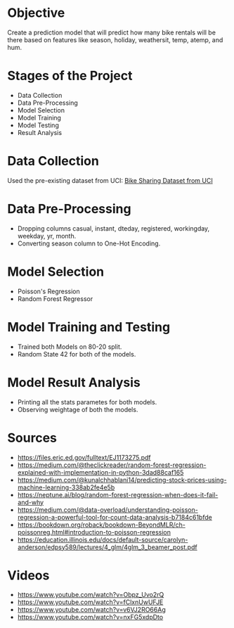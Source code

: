 # Objective

Create a prediction model that will predict how many bike rentals will be there based on features like season, holiday, weathersit, temp, atemp, and hum.

# Stages of the Project

- Data Collection
- Data Pre-Processing
- Model Selection
- Model Training
- Model Testing
- Result Analysis

# Data Collection

Used the pre-existing dataset from UCI: [Bike Sharing Dataset from UCI](https://archive.ics.uci.edu/dataset/275/bike+sharing+dataset)


# Data Pre-Processing

- Dropping columns casual, instant, dteday, registered, workingday, weekday, yr, month.
- Converting season column to One-Hot Encoding.

# Model Selection

- Poisson's Regression
- Random Forest Regressor

# Model Training and Testing

- Trained both Models on 80-20 split.
- Random State 42 for both of the models.

# Model Result Analysis

- Printing all the stats parametes for both models.
- Observing weightage of both the models.

# Sources

- https://files.eric.ed.gov/fulltext/EJ1173275.pdf
- https://medium.com/@theclickreader/random-forest-regression-explained-with-implementation-in-python-3dad88caf165
- https://medium.com/@kunalchhablani14/predicting-stock-prices-using-machine-learning-338ab2fe4e5b
- https://neptune.ai/blog/random-forest-regression-when-does-it-fail-and-why
- https://medium.com/@data-overload/understanding-poisson-regression-a-powerful-tool-for-count-data-analysis-b7184c61bfde
- https://bookdown.org/roback/bookdown-BeyondMLR/ch-poissonreg.html#introduction-to-poisson-regression
- https://education.illinois.edu/docs/default-source/carolyn-anderson/edpsy589/lectures/4_glm/4glm_3_beamer_post.pdf

# Videos

- https://www.youtube.com/watch?v=Obpz_Uvo2rQ
- https://www.youtube.com/watch?v=fClxnUwUFJE
- https://www.youtube.com/watch?v=v6VJ2RO66Ag
- https://www.youtube.com/watch?v=nxFG5xdpDto